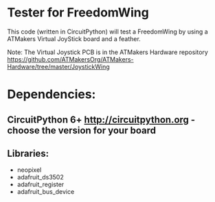 # Tester for FreedomWing

This code (written in CircuitPython) will test a FreedomWing by using a ATMakers Virtual JoyStick board and a feather. 

Note: The Virtual Joystick PCB is in the ATMakers Hardware repository https://github.com/ATMakersOrg/ATMakers-Hardware/tree/master/JoystickWing

# Dependencies:
## CircuitPython 6+ http://circuitpython.org - choose the version for your board
## Libraries:
* neopixel
* adafruit_ds3502
* adafruit_register
* adafruit_bus_device


